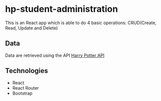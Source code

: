 # hp-student-administration

 This is an React app which is able to do 4 basic operations: CRUD(Create, Read, Update and Delete)

## Data
 Data are retrieved using the API [Harry Potter API](https://hp-api.onrender.com/)

## Technologies

 - React
 - React Router
 - Bootstrap
